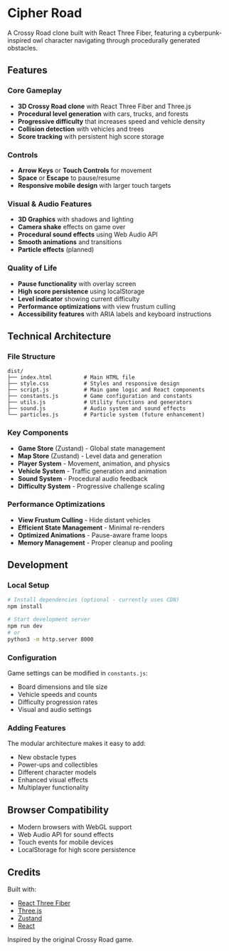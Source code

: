 # Cipher Road

A Crossy Road clone built with React Three Fiber, featuring a cyberpunk-inspired owl character navigating through procedurally generated obstacles.

## Features

### Core Gameplay
- **3D Crossy Road clone** with React Three Fiber and Three.js
- **Procedural level generation** with cars, trucks, and forests
- **Progressive difficulty** that increases speed and vehicle density
- **Collision detection** with vehicles and trees
- **Score tracking** with persistent high score storage

### Controls
- **Arrow Keys** or **Touch Controls** for movement
- **Space** or **Escape** to pause/resume
- **Responsive mobile design** with larger touch targets

### Visual & Audio Features
- **3D Graphics** with shadows and lighting
- **Camera shake** effects on game over
- **Procedural sound effects** using Web Audio API
- **Smooth animations** and transitions
- **Particle effects** (planned)

### Quality of Life
- **Pause functionality** with overlay screen
- **High score persistence** using localStorage
- **Level indicator** showing current difficulty
- **Performance optimizations** with view frustum culling
- **Accessibility features** with ARIA labels and keyboard instructions

## Technical Architecture

### File Structure
```
dist/
├── index.html          # Main HTML file
├── style.css           # Styles and responsive design
├── script.js           # Main game logic and React components
├── constants.js        # Game configuration and constants
├── utils.js            # Utility functions and generators
├── sound.js            # Audio system and sound effects
└── particles.js        # Particle system (future enhancement)
```

### Key Components
- **Game Store** (Zustand) - Global state management
- **Map Store** (Zustand) - Level data and generation
- **Player System** - Movement, animation, and physics
- **Vehicle System** - Traffic generation and animation
- **Sound System** - Procedural audio feedback
- **Difficulty System** - Progressive challenge scaling

### Performance Optimizations
- **View Frustum Culling** - Hide distant vehicles
- **Efficient State Management** - Minimal re-renders
- **Optimized Animations** - Pause-aware frame loops
- **Memory Management** - Proper cleanup and pooling

## Development

### Local Setup
```bash
# Install dependencies (optional - currently uses CDN)
npm install

# Start development server
npm run dev
# or
python3 -m http.server 8000
```

### Configuration
Game settings can be modified in `constants.js`:
- Board dimensions and tile size
- Vehicle speeds and counts
- Difficulty progression rates
- Visual and audio settings

### Adding Features
The modular architecture makes it easy to add:
- New obstacle types
- Power-ups and collectibles
- Different character models
- Enhanced visual effects
- Multiplayer functionality

## Browser Compatibility
- Modern browsers with WebGL support
- Web Audio API for sound effects
- Touch events for mobile devices
- LocalStorage for high score persistence

## Credits
Built with:
- [React Three Fiber](https://github.com/pmndrs/react-three-fiber)
- [Three.js](https://threejs.org/)
- [Zustand](https://github.com/pmndrs/zustand)
- [React](https://reactjs.org/)

Inspired by the original Crossy Road game.
